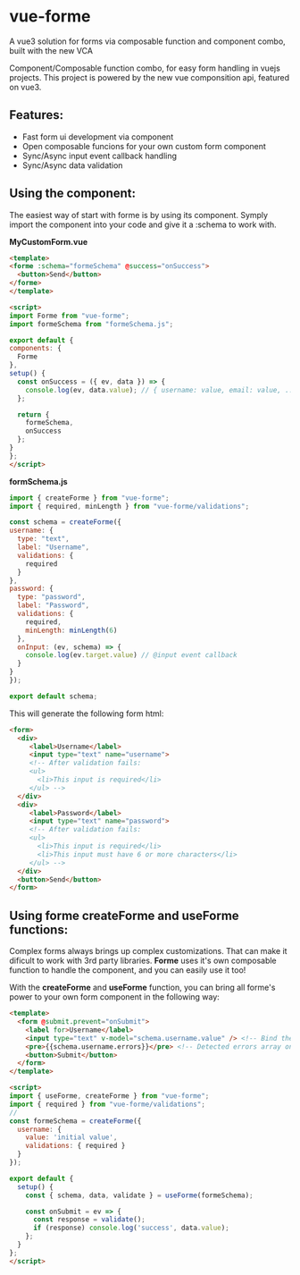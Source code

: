 # vue-forme
A vue3 solution for forms via composable function and component combo, built with the new VCA

Component/Composable function combo, for easy form handling in vuejs projects. This project is powered by the new vue componsition api, featured on vue3.

## Features:
  - Fast form ui development via <forme /> component
  - Open composable funcions for your own custom form component
  - Sync/Async input event callback handling
  - Sync/Async data validation 
  
## Using the <forme /> component:
  The easiest way of start with forme is by using its <forme /> component. Symply import the component into your code and give it a :schema to work with.
  
  **MyCustomForm.vue**
  ```html
 <template>
  <forme :schema="formeSchema" @success="onSuccess">
    <button>Send</button>
  </forme>
</template>

<script>
import Forme from "vue-forme";
import formeSchema from "formeSchema.js";

export default {
  components: {
    Forme
  },
  setup() {
    const onSuccess = ({ ev, data }) => {
      console.log(ev, data.value); // { username: value, email: value, ... }
    };

    return {
      formeSchema,
      onSuccess
    };
  }
};
</script>
  ```
  
  **formSchema.js**
  ```js
import { createForme } from "vue-forme";
import { required, minLength } from "vue-forme/validations";

const schema = createForme({
  username: {
    type: "text",
    label: "Username",
    validations: {
      required
    }
  },
  password: {
    type: "password",
    label: "Password",
    validations: {
      required,
      minLength: minLength(6)
    },
    onInput: (ev, schema) => {
      console.log(ev.target.value) // @input event callback
    }  
  }
});

export default schema;
  ```
 This will generate the following form html:
 
 ```html
 <form>
   <div>
      <label>Username</label>
      <input type="text" name="username">
      <!-- After validation fails:
      <ul>
        <li>This input is required</li>
      </ul> -->
   </div>
   <div>
      <label>Password</label>
      <input type="text" name="password">
      <!-- After validation fails:
      <ul>
        <li>This input is required</li>
        <li>This input must have 6 or more characters</li>
      </ul> -->
   </div>
   <button>Send</button>
</form>
 ```

## Using forme **createForme** and **useForme** functions:

  Complex forms always brings up complex customizations. That can make it dificult to work with 3rd party libraries. **Forme** uses it's own composable function to handle the <Forme /> component, and you can easily use it too! 
  
  With the **createForme** and **useForme** function, you can bring all forme's power to your own form component in the following way:

```html
<template>
  <form @submit.prevent="onSubmit">
    <label for>Username</label>
    <input type="text" v-model="schema.username.value" /> <!-- Bind the schema object -->
    <pre>{{schema.username.errors}}</pre> <!-- Detected errors array on validate() -->
    <button>Submit</button>
  </form>
</template>

<script>
import { useForme, createForme } from "vue-forme";
import { required } from "vue-forme/validations";
// 
const formeSchema = createForme({
  username: {
    value: 'initial value',
    validations: { required }
  }
});

export default {
  setup() {
    const { schema, data, validate } = useForme(formeSchema);

    const onSubmit = ev => {
      const response = validate();
      if (response) console.log('success', data.value);
    };
  }
};
</script>
```
